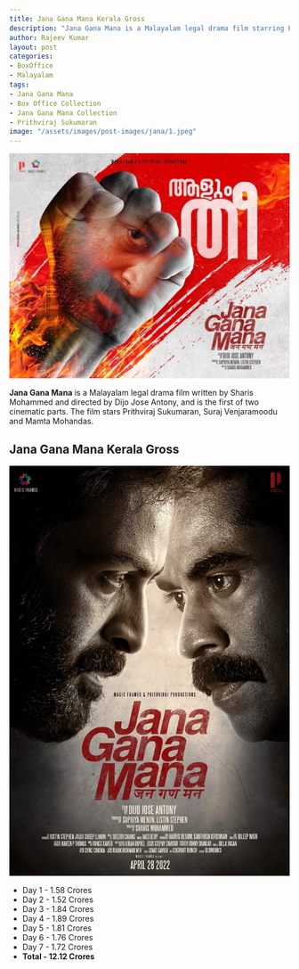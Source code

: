 ```yaml
---
title: Jana Gana Mana Kerala Gross
description: "Jana Gana Mana is a Malayalam legal drama film starring Prithviraj Sukumaran, Suraj Venjaramoodu and Mamta Mohandas. Jana Gana Mana Kerala Gross."
author: Rajeev Kumar
layout: post
categories:
- BoxOffice
- Malayalam
tags:
- Jana Gana Mana
- Box Office Collection
- Jana Gana Mana Collection
- Prithviraj Sukumaran
image: "/assets/images/post-images/jana/1.jpeg"
---
```


![Jana Gana Mana featured image](/assets/images/post-images/jana/1.jpeg)

**Jana Gana Mana** is a Malayalam legal drama film written by Sharis Mohammed and directed by Dijo Jose Antony, and is the first of two cinematic parts. The film stars Prithviraj Sukumaran, Suraj Venjaramoodu and Mamta Mohandas.

## Jana Gana Mana Kerala Gross

![Jana Gana Mana featured image](/assets/images/post-images/jana/2.jpeg)

- Day 1 - 1.58 Crores
- Day 2 - 1.52 Crores
- Day 3 - 1.84 Crores
- Day 4 - 1.89 Crores
- Day 5 - 1.81 Crores
- Day 6 - 1.76 Crores 
- Day 7 - 1.72 Crores
- **Total - 12.12 Crores**
